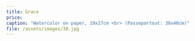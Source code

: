 ```yaml
---
title: Grace
price:
caption: "Watercolor on paper, 19x27cm <br> (Passepartout: 30x40cm)"  
file: /assets/images/38.jpg
---
```

